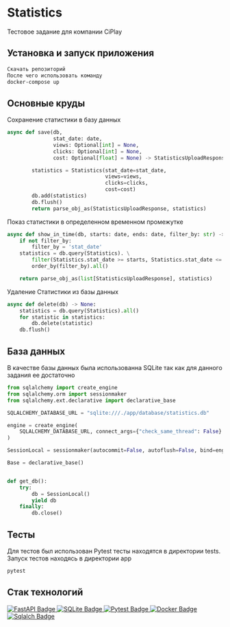 # Statistics

Тестовое задание для компании CiPlay

## Установка и запуск приложения


```bash
Скачать репозиторий
После чего использовать команду
docker-compose up
```

## Основные круды

Сохранение статистики в базу данных
```python
async def save(db,
               stat_date: date,
               views: Optional[int] = None,
               clicks: Optional[int] = None,
               cost: Optional[float] = None) -> StatisticsUploadResponse:

        statistics = Statistics(stat_date=stat_date,
                                views=views,
                                clicks=clicks,
                                cost=cost)
        db.add(statistics)
        db.flush()
        return parse_obj_as(StatisticsUploadResponse, statistics)
```
Показ статистики в определенном временном промежутке
```python
async def show_in_time(db, starts: date, ends: date, filter_by: str) -> list[StatisticsUploadResponse]:
    if not filter_by:
        filter_by = 'stat_date'
    statistics = db.query(Statistics). \
        filter(Statistics.stat_date >= starts, Statistics.stat_date <= ends). \
        order_by(filter_by).all()

    return parse_obj_as(list[StatisticsUploadResponse], statistics)
```
Удаление Статистики из базы данных
```python
async def delete(db) -> None:
    statistics = db.query(Statistics).all()
    for statistic in statistics:
        db.delete(statistic)
    db.flush()
```
## База данных
В качестве базы данных была использованна SQLite так как для данного задания ее достаточно
```python
from sqlalchemy import create_engine
from sqlalchemy.orm import sessionmaker
from sqlalchemy.ext.declarative import declarative_base

SQLALCHEMY_DATABASE_URL = "sqlite:///./app/database/statistics.db"

engine = create_engine(
    SQLALCHEMY_DATABASE_URL, connect_args={"check_same_thread": False}
)

SessionLocal = sessionmaker(autocommit=False, autoflush=False, bind=engine)

Base = declarative_base()


def get_db():
    try:
        db = SessionLocal()
        yield db
    finally:
        db.close()
```
## Тесты
Для тестов был использован Pytest тесты находятся в директории tests.
Запуск тестов находясь в директории app
```bash
pytest
```

## Стак технологий

<a href="https://fastapi.tiangolo.com/">
    <img src="https://img.shields.io/badge/FastAPI-0.75.0-57b3b8?style=flat&logo=fastapi&logoColor=white" alt="FastAPI Badge"/>
    <img src="https://img.shields.io/badge/sqlite3-db-green" alt="SQLite Badge"/>
    <img src="https://img.shields.io/badge/PyTest-tests-red" alt="Pytest Badge"/>
    <img src="https://img.shields.io/badge/Docker-3.8-blue" alt="Docker Badge"/>
    <img src="https://img.shields.io/badge/SqlAlchemy-1.4.44-yellowgreen" alt="Sqlalch Badge"/>
</a>